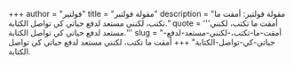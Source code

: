+++
author = "فولتير"
title = "مقولة فولتير"
description = "مقولة فولتير: أمقت ما تكتب، لكنني مستعد لدفع حياتي كي تواصل الكتابة."
quote = '''أمقت ما تكتب، لكنني مستعد لدفع حياتي كي تواصل الكتابة.'''
slug = "أمقت-ما-تكتب،-لكنني-مستعد-لدفع-حياتي-كي-تواصل-الكتابة"
+++
أمقت ما تكتب، لكنني مستعد لدفع حياتي كي تواصل الكتابة.
